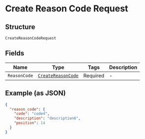 
# Create Reason Code Request

## Structure

`CreateReasonCodeRequest`

## Fields

| Name | Type | Tags | Description |
|  --- | --- | --- | --- |
| `ReasonCode` | [`CreateReasonCode`](../../doc/models/create-reason-code.md) | Required | - |

## Example (as JSON)

```json
{
  "reason_code": {
    "code": "code4",
    "description": "description6",
    "position": 14
  }
}
```

